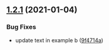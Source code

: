 ## [1.2.1](https://github.com/edgarmueller/nestjs-monorepo-playground/compare/v1.2.0...v1.2.1) (2021-01-04)


### Bug Fixes

* update text in example b ([9f4714a](https://github.com/edgarmueller/nestjs-monorepo-playground/commit/9f4714a71262d9cfb6f45fd3715b2f9a60a13bf7))
